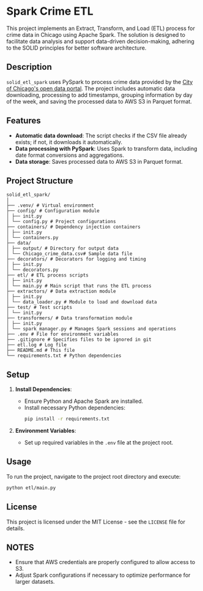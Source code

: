 # Spark Crime ETL

This project implements an Extract, Transform, and Load (ETL) process for crime data in Chicago using Apache Spark. The solution is designed to facilitate data analysis and support data-driven decision-making, adhering to the SOLID principles for better software architecture.

## Description

`solid_etl_spark` uses PySpark to process crime data provided by the [City of Chicago's open data portal](https://data.cityofchicago.org/Public-Safety/Crimes-2001-to-Present/ijzp-q8t2/about_data). The project includes automatic data downloading, processing to add timestamps, grouping information by day of the week, and saving the processed data to AWS S3 in Parquet format.

## Features

- **Automatic data download**: The script checks if the CSV file already exists; if not, it downloads it automatically.
- **Data processing with PySpark**: Uses Spark to transform data, including date format conversions and aggregations.
- **Data storage**: Saves processed data to AWS S3 in Parquet format.

## Project Structure

```
solid_etl_spark/
│
├── .venv/ # Virtual environment
├── config/ # Configuration module
│ ├── init.py
│ └── config.py # Project configurations
├── containers/ # Dependency injection containers
│ ├── init.py
│ └── containers.py
├── data/
│ ├── output/ # Directory for output data
│ └── Chicago_crime_data.csv# Sample data file
├── decorators/ # Decorators for logging and timing
│ ├── init.py
│ └── decorators.py
├── etl/ # ETL process scripts
│ ├── init.py
│ └── main.py # Main script that runs the ETL process
├── extractors/ # Data extraction module
│ ├── init.py
│ └── data_loader.py # Module to load and download data
├── test/ # Test scripts
│ └── init.py
├── transformers/ # Data transformation module
│ ├── init.py
│ └── spark_manager.py # Manages Spark sessions and operations
├── .env # File for environment variables
├── .gitignore # Specifies files to be ignored in git
├── etl.log # Log file
├── README.md # This file
└── requirements.txt # Python dependencies
```

## Setup

1. **Install Dependencies**:
   - Ensure Python and Apache Spark are installed.
   - Install necessary Python dependencies:
     ```bash
     pip install -r requirements.txt
     ```

2. **Environment Variables**:
   - Set up required variables in the `.env` file at the project root.

## Usage

To run the project, navigate to the project root directory and execute:

```bash
python etl/main.py
```

## License

This project is licensed under the MIT License - see the `LICENSE` file for details.

## NOTES

- Ensure that AWS credentials are properly configured to allow access to S3.
- Adjust Spark configurations if necessary to optimize performance for larger datasets.
